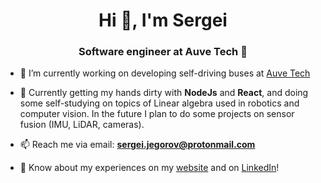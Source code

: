 <h1 align="center">Hi 👋, I'm Sergei</h1>
<h3 align="center">Software engineer at Auve Tech 🚌 </h3>

- 🔭 I’m currently working on developing self-driving buses at [Auve Tech](https://auve.tech/)

- 🌱 Currently getting my hands dirty with **NodeJs** and **React**, and doing some self-studying on topics of Linear algebra used in robotics and computer vision. In the future I plan to do some projects on sensor fusion (IMU, LiDAR, cameras).

- 📫 Reach me via email: **sergei.jegorov@protonmail.com**

- 📄 Know about my experiences on my [website](http://www.sejego.engineer/) and on [LinkedIn](https://www.linkedin.com/in/sejego/)!
